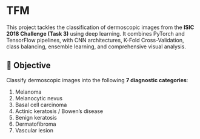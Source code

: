 # TFM
This project tackles the classification of dermoscopic images from the **ISIC 2018 Challenge (Task 3)** using deep learning. It combines PyTorch and TensorFlow pipelines, with CNN architectures, K-Fold Cross-Validation, class balancing, ensemble learning, and comprehensive visual analysis.

## 🎯 Objective

Classify dermoscopic images into the following **7 diagnostic categories**:

1. Melanoma  
2. Melanocytic nevus  
3. Basal cell carcinoma  
4. Actinic keratosis / Bowen’s disease  
5. Benign keratosis  
6. Dermatofibroma  
7. Vascular lesion  
